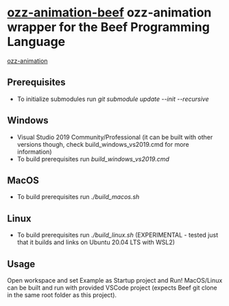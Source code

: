 # [ozz-animation-beef](https://github.com/jazzbre/ozz-animation-beef) ozz-animation wrapper for the Beef Programming Language

[ozz-animation](https://github.com/guillaumeblanc/ozz-animation)

## Prerequisites
- To initialize submodules run *git submodule update --init --recursive*

## Windows
- Visual Studio 2019 Community/Professional (it can be built with other versions though, check build_windows_vs2019.cmd for more information)
- To build prerequisites run *build_windows_vs2019.cmd*

## MacOS
- To build prerequisites run *./build_macos.sh*

## Linux
- To build prerequisites run *./build_linux.sh* (EXPERIMENTAL - tested just that it builds and links on Ubuntu 20.04 LTS with WSL2)

## Usage
Open workspace and set Example as Startup project and Run!
MacOS/Linux can be built and run with provided VSCode project (expects Beef git clone in the same root folder as this project).
